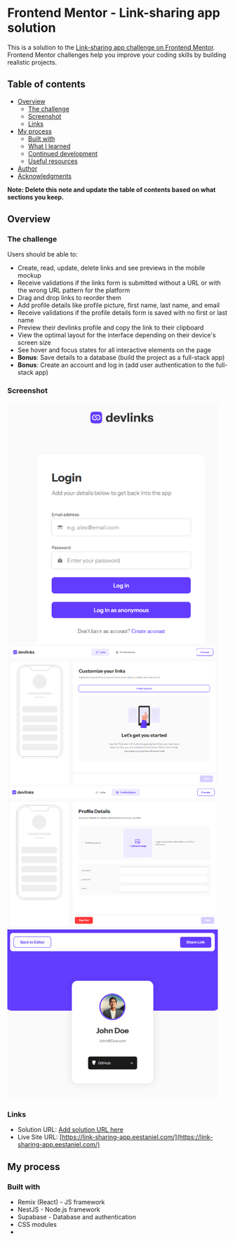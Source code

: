 # Frontend Mentor - Link-sharing app solution

This is a solution to the [Link-sharing app challenge on Frontend Mentor](https://www.frontendmentor.io/challenges/linksharing-app-Fbt7yweGsT). Frontend Mentor challenges help you improve your coding skills by building realistic projects.

## Table of contents

- [Overview](#overview)
    - [The challenge](#the-challenge)
    - [Screenshot](#screenshot)
    - [Links](#links)
- [My process](#my-process)
    - [Built with](#built-with)
    - [What I learned](#what-i-learned)
    - [Continued development](#continued-development)
    - [Useful resources](#useful-resources)
- [Author](#author)
- [Acknowledgments](#acknowledgments)

**Note: Delete this note and update the table of contents based on what sections you keep.**

## Overview

### The challenge

Users should be able to:

- Create, read, update, delete links and see previews in the mobile mockup
- Receive validations if the links form is submitted without a URL or with the wrong URL pattern for the platform
- Drag and drop links to reorder them
- Add profile details like profile picture, first name, last name, and email
- Receive validations if the profile details form is saved with no first or last name
- Preview their devlinks profile and copy the link to their clipboard
- View the optimal layout for the interface depending on their device's screen size
- See hover and focus states for all interactive elements on the page
- **Bonus**: Save details to a database (build the project as a full-stack app)
- **Bonus**: Create an account and log in (add user authentication to the full-stack app)

### Screenshot

<img src="./public/homepage.png" width="480px">
<img src="./public/links.png" width="480px">

<img src="./public/profile.png" width="480px">
<img src="./public/preview.png" width="480px">



### Links

- Solution URL: [Add solution URL here](https://your-solution-url.com)
- Live Site URL: [https://link-sharing-app.eestaniel.com/](https://link-sharing-app.eestaniel.com/)

## My process

### Built with

- Remix (React) - JS framework
- NestJS - Node.js framework
- Supabase - Database and authentication
- CSS modules
- 

